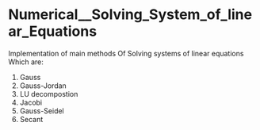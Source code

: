 # Numerical__Solving_System_of_linear_Equations
Implementation of main methods Of Solving systems of linear equations Which are:
1) Gauss
2) Gauss-Jordan
3) LU decompostion
4) Jacobi
5) Gauss-Seidel
6) Secant
